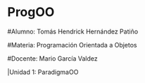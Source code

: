 # ProgOO

#Alumno: Tomás Hendrick Hernández Patiño

#Materia: Programación Orientada a Objetos

#Docente: Mario García Valdez


|Unidad 1: ParadigmaOO
